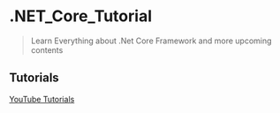 # .NET_Core_Tutorial
> Learn Everything about .Net Core Framework and more upcoming contents

## Tutorials

[YouTube Tutorials](https://www.youtube.com/playlist?list=PL1MJrDFRFiKbPhtjtDg9_erQrwTuQ_dTC)
